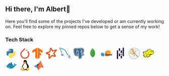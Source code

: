 ## Hi there, I'm Albert👋

Here you'll find some of the projects I've developed or am currently working on. Feel free to explore my pinned repos below to get a sense of my work!

### Tech Stack
<p align="left"> 
<a href="https://python.org/" target="_blank" rel="noreferrer"><img src="https://raw.githubusercontent.com/devicons/devicon/refs/heads/master/icons/python/python-original.svg" width="36" height="36" alt="Python" /></a>&nbsp;
<a href="https://pytorch.org/" target="_blank" rel="noreferrer"><img src="https://raw.githubusercontent.com/devicons/devicon/master/icons/pytorch/pytorch-original.svg" width="36" height="36" alt="PyTorch" /></a>
<a href="https://tensorflow.org/" target="_blank" rel="noreferrer"><img src="https://raw.githubusercontent.com/devicons/devicon/refs/heads/master/icons/tensorflow/tensorflow-original.svg" width="36" height="36" alt="TensorFlow" /></a>&nbsp;
<a href="https://spark.apache.org/" target="_blank" rel="noreferrer"><img src="https://raw.githubusercontent.com/devicons/devicon/refs/heads/master/icons/apachespark/apachespark-original.svg" width="36" height="36" alt="ApacheSpark" /></a>&nbsp;
<a href="https://mysql.com/" target="_blank" rel="noreferrer"><img src="https://raw.githubusercontent.com/devicons/devicon/refs/heads/master/icons/mysql/mysql-original.svg" width="36" height="36" alt="MySQL" /></a>&nbsp;
<a href="https://postgresql.org/" target="_blank" rel="noreferrer"><img src="https://raw.githubusercontent.com/devicons/devicon/refs/heads/master/icons/postgresql/postgresql-original.svg" width="36" height="36" alt="PostgreSQL" /></a>&nbsp;
<a href="https://mongodb.com/" target="_blank" rel="noreferrer"><img src="https://raw.githubusercontent.com/devicons/devicon/refs/heads/master/icons/mongodb/mongodb-original.svg" width="36" height="36" alt="MongoDB" /></a>&nbsp;
<a href="https://scikit-learn.org/" target="_blank" rel="noreferrer"><img src="https://raw.githubusercontent.com/devicons/devicon/refs/heads/master/icons/scikitlearn/scikitlearn-original.svg" width="36" height="36" alt="Scikit-learn" /></a>&nbsp;
<a href="https://pandas.pydata.org/" target="_blank" rel="noreferrer"><img src="https://raw.githubusercontent.com/devicons/devicon/refs/heads/master/icons/pandas/pandas-original.svg" width="36" height="36" alt="Pandas" /></a>&nbsp;
<a href="https://matplotlib.org/" target="_blank" rel="noreferrer"><img src="https://raw.githubusercontent.com/devicons/devicon/refs/heads/master/icons/matplotlib/matplotlib-original.svg" width="36" height="36" alt="Matplotlib" /></a>&nbsp;
<a href="https://hadoop.apache.org/" target="_blank" rel="noreferrer"><img src="https://raw.githubusercontent.com/devicons/devicon/refs/heads/master/icons/hadoop/hadoop-original.svg" width="36" height="36" alt="ApacheHadoop" /></a>&nbsp;
<a href="https://docker.com/" target="_blank" rel="noreferrer"><img src="https://raw.githubusercontent.com/devicons/devicon/refs/heads/master/icons/docker/docker-original.svg" width="36" height="36" alt="Docker" /></a>&nbsp;
<a href="https://linux.org/" target="_blank" rel="noreferrer"><img src="https://raw.githubusercontent.com/devicons/devicon/refs/heads/master/icons/linux/linux-original.svg" width="36" height="36" alt="Linux" /></a>&nbsp;
<a href="https://mathworks.com/" target="_blank" rel="noreferrer"><img src="https://github.com/devicons/devicon/blob/master/icons/matlab/matlab-original.svg" width="36" height="36" alt="MATLAB" /></a>&nbsp;
</p>


<!--
**AlbertBS2/AlbertBS2** is a ✨ _special_ ✨ repository because its `README.md` (this file) appears on your GitHub profile.

Here are some ideas to get you started:

- 🔭 I’m currently working on ...
- 🌱 I’m currently learning ...
- 👯 I’m looking to collaborate on ...
- 🤔 I’m looking for help with ...
- 💬 Ask me about ...
- 📫 How to reach me: ...
- 😄 Pronouns: ...
- ⚡ Fun fact: ...
-->
